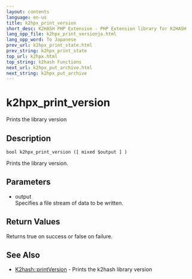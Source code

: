 ```yaml
---
layout: contents
language: en-us
title: k2hpx_print_version
short_desc: K2HASH PHP Extension - PHP Extension library for K2HASH
lang_opp_file: k2hpx_print_versionja.html
lang_opp_word: To Japanese
prev_url: k2hpx_print_state.html
prev_string: k2hpx_print_state
top_url: k2hpx.html
top_string: k2hash Functions
next_url: k2hpx_put_archive.html
next_string: k2hpx_put_archive
---
```


# k2hpx_print_version
Prints the library version

## Description
```
bool k2hpx_print_version ([ mixed $output ] )
```
Prints the library version. 

## Parameters
- output  
Specifies a file stream of data to be written.

## Return Values
Returns true on success or false on failure. 

## See Also
- [K2hash::printVersion](k2h_printversion.html) - Prints the k2hash library version
